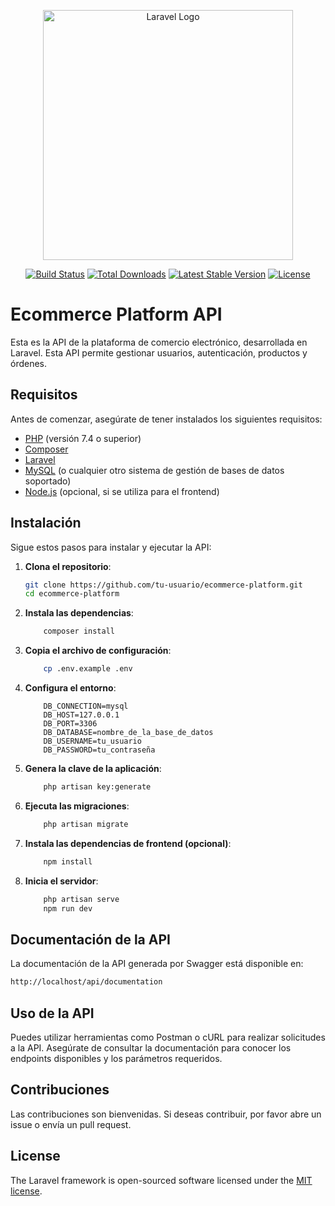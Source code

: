 <p align="center"><a href="https://laravel.com" target="_blank"><img src="https://raw.githubusercontent.com/laravel/art/master/logo-lockup/5%20SVG/2%20CMYK/1%20Full%20Color/laravel-logolockup-cmyk-red.svg" width="400" alt="Laravel Logo"></a></p>

<p align="center">
<a href="https://github.com/laravel/framework/actions"><img src="https://github.com/laravel/framework/workflows/tests/badge.svg" alt="Build Status"></a>
<a href="https://packagist.org/packages/laravel/framework"><img src="https://img.shields.io/packagist/dt/laravel/framework" alt="Total Downloads"></a>
<a href="https://packagist.org/packages/laravel/framework"><img src="https://img.shields.io/packagist/v/laravel/framework" alt="Latest Stable Version"></a>
<a href="https://packagist.org/packages/laravel/framework"><img src="https://img.shields.io/packagist/l/laravel/framework" alt="License"></a>
</p>

# Ecommerce Platform API

Esta es la API de la plataforma de comercio electrónico, desarrollada en Laravel. Esta API permite gestionar usuarios, autenticación, productos y órdenes.

## Requisitos

Antes de comenzar, asegúrate de tener instalados los siguientes requisitos:

- [PHP](https://www.php.net/downloads) (versión 7.4 o superior)
- [Composer](https://getcomposer.org/download/)
- [Laravel](https://laravel.com/docs/8.x/installation#installation-via-composer)
- [MySQL](https://www.mysql.com/downloads/) (o cualquier otro sistema de gestión de bases de datos soportado)
- [Node.js](https://nodejs.org/en/download/) (opcional, si se utiliza para el frontend)

## Instalación

Sigue estos pasos para instalar y ejecutar la API:

1. **Clona el repositorio**:

   ```bash
   git clone https://github.com/tu-usuario/ecommerce-platform.git
   cd ecommerce-platform
    ```

2. **Instala las dependencias**:

    ```bash 
        composer install
    ```

3. **Copia el archivo de configuración**:

    ```bash
        cp .env.example .env
    ```

4. **Configura el entorno**:

    ```plaintext
        DB_CONNECTION=mysql
        DB_HOST=127.0.0.1
        DB_PORT=3306
        DB_DATABASE=nombre_de_la_base_de_datos
        DB_USERNAME=tu_usuario
        DB_PASSWORD=tu_contraseña
    ```
5. **Genera la clave de la aplicación**:
    ```bash
        php artisan key:generate
    ```
6. **Ejecuta las migraciones**:
    ```bash
        php artisan migrate
    ```
7. **Instala las dependencias de frontend (opcional)**:
    ```bash
        npm install
    ```
8. **Inicia el servidor**:
    ```bash
        php artisan serve
        npm run dev
    ```
## Documentación de la API

La documentación de la API generada por Swagger está disponible en:
```bash	
http://localhost/api/documentation
```
## Uso de la API
Puedes utilizar herramientas como Postman o cURL para realizar solicitudes a la API. Asegúrate de consultar la documentación para conocer los endpoints disponibles y los parámetros requeridos.

## Contribuciones
Las contribuciones son bienvenidas. Si deseas contribuir, por favor abre un issue o envía un pull request.

## License

The Laravel framework is open-sourced software licensed under the [MIT license](https://opensource.org/licenses/MIT).
